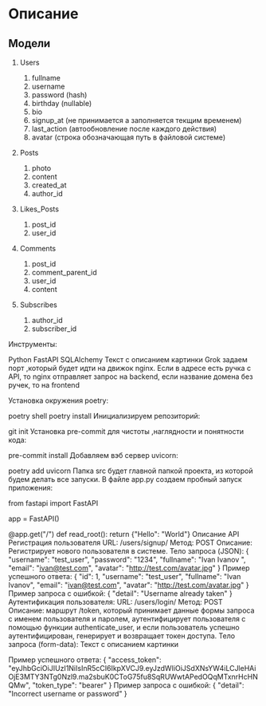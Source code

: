 # Описание

## Модели
1. Users
   1. fullname
   2. username
   3. password (hash)
   4. birthday (nullable)
   5. bio
   6. signup_at (не принимается а заполняется текщим временем)
   7. last_action (автообновление после каждого действия)
   8. avatar (строка обозначающая путь в файловой системе) 

2. Posts
   1. photo
   2. content
   3. created_at
   4. author_id

3. Likes_Posts
   1. post_id
   2. user_id

4. Comments
   1. post_id
   2. comment_parent_id
   3. user_id
   4. content

5. Subscribes
   1. author_id
   2. subscriber_id
   
Инструменты:

Python
FastAPI
SQLAlchemy
Текст с описанием картинки
Grok задаем порт ,который будет идти на движок nginx. Если в адресе есть ручка с API, то nginx отправляет запрос на backend, если название домена без ручек, то на frontend

Установка окружения poetry:

poetry shell
poetry install
Инициализируем репозиторий:

git init
Установка pre-commit для чистоты ,наглядности и понятности кода:

pre-commit install
Добавляем вэб сервер uvicorn:

poetry add uvicorn
Папка src будет главной папкой проекта, из которой будем делать все запуски.
В файле app.py создаем пробный запуск приложения:

from fastapi import FastAPI

app = FastAPI()


@app.get("/")
def read_root():
    return {"Hello": "World"}
Описание API
Регистрация пользователя
URL: /users/signup/
Метод: POST
Описание: Регистрирует нового пользователя в системе.
Тело запроса (JSON):
{
  "username": "test_user",
  "password": "1234",
  "fullname": "Ivan Ivanov ",
  "email": "ivan@test.com",
  "avatar": "http://test.com/avatar.jpg"
}
Пример успешного ответа:
{
  "id": 1,
  "username": "test_user",
  "fullname": "Ivan Ivanov",
  "email": "ivan@test.com",
  "avatar": "http://test.com/avatar.jpg"
}
Пример запроса с ошибкой:
{
  "detail": "Username already taken"
}
Аутентификация пользователя:
URL: /users/login/
Метод: POST
Описание: маршрут /token, который принимает данные формы запроса с именем пользователя и паролем, аутентифицирует пользователя с помощью функции authenticate_user, и если пользователь успешно аутентифицирован, генерирует и возвращает токен доступа.
Тело запроса (form-data):
Текст с описанием картинки

Пример успешного ответа:
{
    "access_token": "eyJhbGciOiJIUzI1NiIsInR5cCI6IkpXVCJ9.eyJzdWIiOiJSdXNsYW4iLCJleHAiOjE3MTY3NTg0Nzl9.ma2sbuK0CToG75fu8SqRUWwtAPedOQqMTxnrHcHNQMw",
    "token_type": "bearer"
}
Пример запроса с ошибкой:
{
  "detail": "Incorrect username or password"
}
